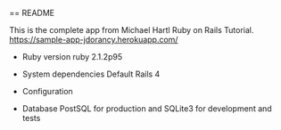 == README

This is the complete app from Michael Hartl Ruby on Rails Tutorial.
https://sample-app-jdorancy.herokuapp.com/

* Ruby version
    ruby 2.1.2p95

* System dependencies
    Default Rails 4

* Configuration

* Database
    PostSQL for production and SQLite3 for development and tests

